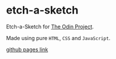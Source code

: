 # etch-a-sketch
Etch-a-Sketch for [The Odin Project](https://www.theodinproject.com/).

Made using pure `HTML`, `CSS` and `JavaScript`.

[github pages link](https://macborkow.github.io/etch-a-sketch/)

